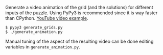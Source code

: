 Generate a video animation of the grid (and the solutions) for different inputs of the puzzle. Using PyPy3 is recommended since it is way faster than CPython. [YouTube video example](https://www.youtube.com/watch?v=hqq_EE6H5UY).

	$ pypy3 generate_grids.py
	$ ./generate_animation.py

Manual tuning of the aspect of the resulting video can be done editing variables in `generate_animation.py`.
